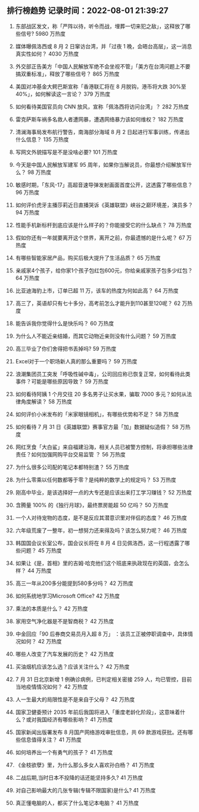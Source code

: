 
## 排行榜趋势 记录时间：2022-08-01 21:39:27
  
  1. 东部战区发文，称「严阵以待，听令而战，埋葬一切来犯之敌」，这释放了哪些信号? 5980 万热度
    
  2. 媒体曝佩洛西或 8 月 2 日窜访台湾，并「过夜 1 晚，会晤台高层」，这一消息真实性如何？ 4030 万热度
    
  3. 外交部正告美方「中国人民解放军绝不会坐视不管」「美方在台湾问题上不要搞双重标准」，释放了哪些信号？ 865 万热度
    
  4. 美国对冲基金大鳄巴斯宣称「香港联汇将在 8 月脱钩，港币将大跌 30%至 40%」，如何解读这一言论？ 379 万热度
    
  5. 如何看待美国官员向 CNN 放风，宣称「佩洛西将访问台湾」？ 282 万热度
    
  6. 雷克萨斯车祸多名救人者遭网暴，遭遇网络暴力该如何维权？ 182 万热度
    
  7. 清澜海事局发布航行警告，南海部分海域 8 月 2 日起进行军事训练，传递出什么信息？ 135 万热度
    
  8. 写网文外貌描写是不是没啥必要? 101 万热度
    
  9. 今天是中国人民解放军建军 95 周年，如果你当解说员，你最想介绍解放军什么？ 98 万热度
    
  10. 敏感时期，「东风-17」高超音速导弹发射画面首度公开，这透露了哪些信息？ 96 万热度
    
  11. 如何评价虎牙主播莎莉近日直播哭诉《英雄联盟》峡谷之巅环境差，演员多？ 94 万热度
    
  12. 性能手机新标杆到底应该是什么样子的？你能接受它的什么缺点？ 78 万热度
    
  13. 假如你还有一年就要离开这个世界，离开之前，你最遗憾的是什么呢？ 67 万热度
    
  14. 有哪些智能家居产品，购买后极大提升了生活品质？ 65 万热度
    
  15. 亲戚家4个孩子，给你家1个孩子包红包600元，你给亲戚家孩子包多少红包？ 64 万热度
    
  16. 比亚迪海豹上市，订单已超 11 万，该车的热度为何如此高？ 64 万热度
    
  17. 高三了，英语却只有七十多分，高考前怎么才能升到110甚至120呢？ 62 万热度
    
  18. 能告诉我你觉得什么是快乐吗？ 60 万热度
    
  19. 为什么人不能近亲结婚，而其它动物近亲则没有什么问题？ 59 万热度
    
  20. 高三毕业了你们舍得把书丢掉吗? 59 万热度
    
  21. Excel对于一个职场新人真的那么重要吗？ 59 万热度
    
  22. 浪潮集团员工突发「呼吸性碱中毒」，公司回应称已恢复正常，如何看待此类事件？可能是哪些原因导致？ 59 万热度
    
  23. 如何看待阿姨 1 个月交往 20 多名男子让买水果，骗取 7000 多元？如何从法律角度解读？ 58 万热度
    
  24. 如何评价小米发布的「米家眼镜相机」，有哪些优势和不足？ 58 万热度
    
  25. 如何看待 7 月 31 日《英雄联盟》赛事官方最「加」数据疑似造假？ 58 万热度
    
  26. 网红烹食「大白鲨」来自福建沿海，相关人员已被警方控制，将承担哪些法律责任？如何加强网购平台交易监管 ？ 56 万热度
    
  27. 为什么很多公司配的笔记本都特别渣？ 55 万热度
    
  28. 为什么零乘以任何数都等于零？是纯粹的数学上的规定吗？ 53 万热度
    
  29. 刚高中毕业，是该选择好一点的大专还是应该出来打工学习赚钱？ 52 万热度
    
  30. 含腾量 100% 的《独行月球》，最终票房能超 50 亿吗？ 50 万热度
    
  31. 一个人对待宠物的态度，是不是反应其潜意识里对伴侣的态度？ 46 万热度
    
  32. 六年级荒废了一整年，初一想努力还来得及吗？该怎么努力呢？ 46 万热度
    
  33. 韩国国会议长室公布，国会议长将在 8 月 4 日见佩洛西，这一行程透露了哪些问题？ 45 万热度
    
  34. 如果让《是，首相》里的吉姆·哈克他们这个班底来执政现在的英国，会怎么样？ 44 万热度
    
  35. 高三一年从200多分能提到580多分吗？ 42 万热度
    
  36. 如何系统地学习Microsoft Office? 42 万热度
    
  37. 乘法的本质是什么？ 42 万热度
    
  38. 家用空气净化器是不是智商税？ 42 万热度
    
  39. 中金回应「90 后券商交易员月入超 8 万」 ：该员工正被停职调查中，具体情况如何？ 42 万热度
    
  40. 哪些人改变了汽车发展的历史？ 42 万热度
    
  41. 买油烟机应该怎么选？应该关注什么？ 42 万热度
    
  42. 7 月 31 日北京新增 1 例确诊病例，已判定相关密接 259 人，均已管控，目前当地疫情情况如何？ 42 万热度
    
  43. 人一生最大的局限性是不是来自于父母？ 42 万热度
    
  44. 国家卫健委预计 2035 年前后我国将进入「重度老龄化阶段」，这意味着什么？或对我国经济有哪些影响？ 41 万热度
    
  45. 国家新闻出版署发布 8 月国产网络游戏审批信息，共 69 款游戏获批。还有哪些信息值得关注？ 41 万热度
    
  46. 如何培养出一个有勇气的孩子？ 41 万热度
    
  47. 《金枝欲孽》里，为什么那么多女人喜欢孙白杨？ 41 万热度
    
  48. 二战后期,当时日本不投降的话还能坚持多久? 41 万热度
    
  49. 对自己影响最大的几张专辑(专辑不限国家)是什么? 41 万热度
    
  50. 真正懂电脑的人，都买了什么笔记本电脑？ 41 万热度
    